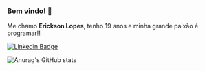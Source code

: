 ### Bem vindo! 👋

Me chamo **Erickson Lopes**, tenho 19 anos e minha grande paixão é programar!!


[![Linkedin Badge](https://img.shields.io/badge/-LinkedIn-blue?style=flat-square&logo=Linkedin&logoColor=white&link=https://linkedin.com/in/brunoluiss)](https://www.linkedin.com/in/ericksonlopesdev/)

![Anurag's GitHub stats](https://github-readme-stats.vercel.app/api?username=erickson-lopes=dev&show_icons=true&theme=radical)
